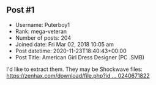 ## Post #1
- Username: Puterboy1
- Rank: mega-veteran
- Number of posts: 204
- Joined date: Fri Mar 02, 2018 10:05 am
- Post datetime: 2020-11-23T18:40:43+00:00
- Post Title: American Girl Dress Designer (PC .SMB)

I'd like to extract them. They may be Shockwave files: [https://zenhax.com/download/file.php?id ... 0240671822](https://zenhax.com/download/file.php?id=7523&sid=67e2df092bf6acbabf36d40240671822)
